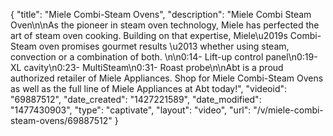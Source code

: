 {
    "title": "Miele Combi-Steam Ovens",
    "description": "Miele Combi Steam Oven\n\nAs the pioneer in steam oven technology, Miele has perfected the art of steam oven cooking. Building on that expertise, Miele\u2019s Combi-Steam oven promises gourmet results \u2013 whether using steam, convection or a combination of both. \n\n0:14- Lift-up control panel\n0:19- XL cavity\n0:23- MultiSteam\n0:31- Roast probe\n\nAbt is a proud authorized retailer of Miele Appliances. Shop for Miele Combi-Steam Ovens as well as the full line of Miele Appliances at Abt today!",
    "videoid": "69887512",
    "date_created": "1427221589",
    "date_modified": "1477430903",
    "type": "captivate",
    "layout": "video",
    "url": "\/v\/miele-combi-steam-ovens\/69887512"
}
